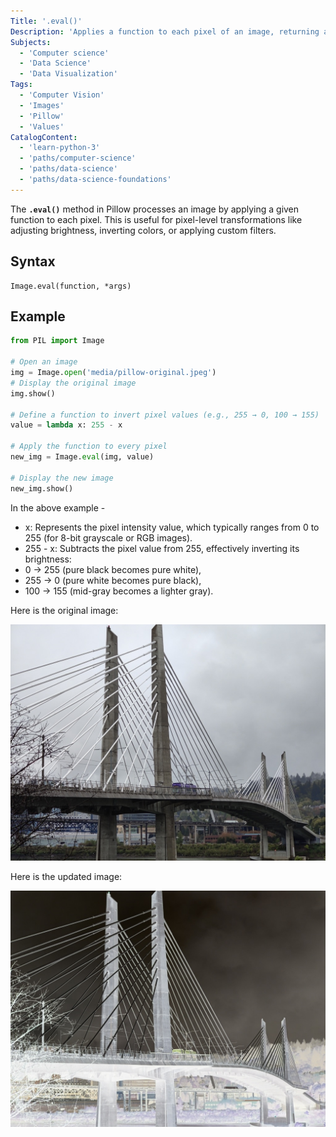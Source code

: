 ```yaml
---
Title: '.eval()'
Description: 'Applies a function to each pixel of an image, returning a new image with modified pixel values.'
Subjects:
  - 'Computer science'
  - 'Data Science'
  - 'Data Visualization'
Tags:
  - 'Computer Vision'
  - 'Images'
  - 'Pillow'
  - 'Values'
CatalogContent:
  - 'learn-python-3'
  - 'paths/computer-science'
  - 'paths/data-science'
  - 'paths/data-science-foundations'
---
```


The **`.eval()`** method in Pillow processes an image by applying a given function to each pixel. This is useful for pixel-level transformations like adjusting brightness, inverting colors, or applying custom filters.

## Syntax

```pseudo
Image.eval(function, *args)
```

## Example

```py
from PIL import Image

# Open an image
img = Image.open('media/pillow-original.jpeg')
# Display the original image
img.show()

# Define a function to invert pixel values (e.g., 255 → 0, 100 → 155)
value = lambda x: 255 - x

# Apply the function to every pixel
new_img = Image.eval(img, value)

# Display the new image
new_img.show()
```

In the above example -

- x: Represents the pixel intensity value, which typically ranges from 0 to 255 (for 8-bit grayscale or RGB images).
- 255 - x: Subtracts the pixel value from 255, effectively inverting its brightness:
- 0 → 255 (pure black becomes pure white),
- 255 → 0 (pure white becomes pure black),
- 100 → 155 (mid-gray becomes a lighter gray).

Here is the original image:

![Original Image](https://raw.githubusercontent.com/Codecademy/docs/main/media/pillow-original.jpeg)

Here is the updated image:

![Updated Image](https://raw.githubusercontent.com/Codecademy/docs/main/media/pillow-eval.png)
